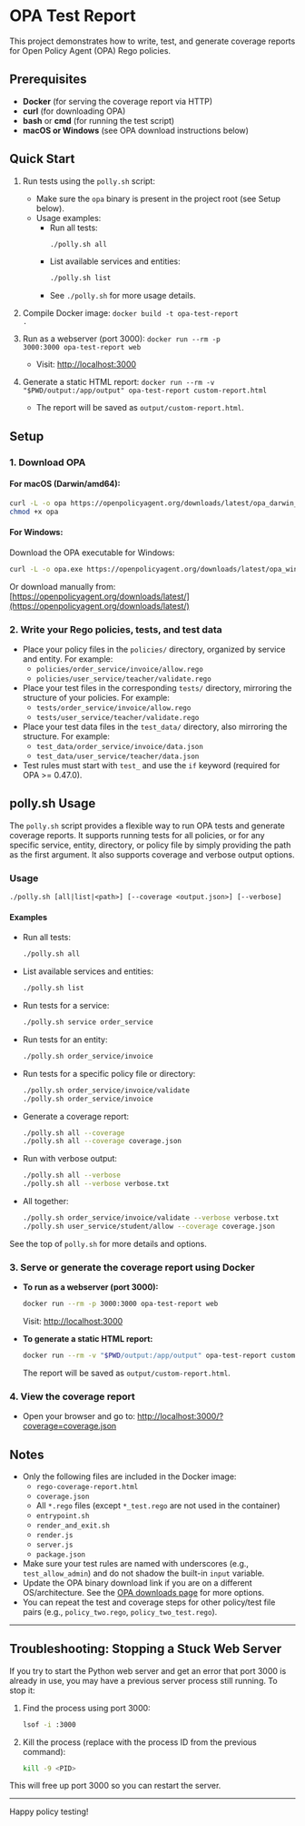 # OPA Test Report

This project demonstrates how to write, test, and generate coverage reports for Open Policy Agent (OPA) Rego policies.

## Prerequisites

- **Docker** (for serving the coverage report via HTTP)
- **curl** (for downloading OPA)
- **bash** or **cmd** (for running the test script)
- **macOS or Windows** (see OPA download instructions below)

## Quick Start

1. Run tests using the `polly.sh` script:
    - Make sure the `opa` binary is present in the project root (see Setup below).
    - Usage examples:
       - Run all tests:
          ```sh
          ./polly.sh all
          ```
       - List available services and entities:
          ```sh
          ./polly.sh list
          ```
       - See `./polly.sh` for more usage details.

2. Compile Docker image: <code>docker build -t opa-test-report .</code>
3. Run as a webserver (port 3000): <code>docker run --rm -p 3000:3000 opa-test-report web</code>
    - Visit: [http://localhost:3000](http://localhost:3000)
4. Generate a static HTML report: <code>docker run --rm -v "$PWD/output:/app/output" opa-test-report custom-report.html</code>
    - The report will be saved as <code>output/custom-report.html</code>.

## Setup

### 1. Download OPA

#### For macOS (Darwin/amd64):
```sh
curl -L -o opa https://openpolicyagent.org/downloads/latest/opa_darwin_amd64
chmod +x opa
```

#### For Windows:
Download the OPA executable for Windows:
```sh
curl -L -o opa.exe https://openpolicyagent.org/downloads/latest/opa_windows_amd64.exe
```
Or download manually from: [https://openpolicyagent.org/downloads/latest/](https://openpolicyagent.org/downloads/latest/)


### 2. Write your Rego policies, tests, and test data
- Place your policy files in the `policies/` directory, organized by service and entity. For example:
   - `policies/order_service/invoice/allow.rego`
   - `policies/user_service/teacher/validate.rego`
- Place your test files in the corresponding `tests/` directory, mirroring the structure of your policies. For example:
   - `tests/order_service/invoice/allow.rego`
   - `tests/user_service/teacher/validate.rego`
- Place your test data files in the `test_data/` directory, also mirroring the structure. For example:
   - `test_data/order_service/invoice/data.json`
   - `test_data/user_service/teacher/data.json`
- Test rules must start with `test_` and use the `if` keyword (required for OPA >= 0.47.0).

## polly.sh Usage

The `polly.sh` script provides a flexible way to run OPA tests and generate coverage reports. It supports running tests for all policies, or for any specific service, entity, directory, or policy file by simply providing the path as the first argument. It also supports coverage and verbose output options.

### Usage

```
./polly.sh [all|list|<path>] [--coverage <output.json>] [--verbose]
```

#### Examples

- Run all tests:
   ```sh
   ./polly.sh all
   ```
- List available services and entities:
   ```sh
   ./polly.sh list
   ```
- Run tests for a service:
   ```sh
   ./polly.sh service order_service
   ```
- Run tests for an entity:
   ```sh
   ./polly.sh order_service/invoice
   ```
- Run tests for a specific policy file or directory:
   ```sh
   ./polly.sh order_service/invoice/validate
   ./polly.sh order_service/invoice
   ```
- Generate a coverage report:
   ```sh
   ./polly.sh all --coverage 
   ./polly.sh all --coverage coverage.json
   ```
- Run with verbose output:
   ```sh
   ./polly.sh all --verbose
   ./polly.sh all --verbose verbose.txt
   ```
- All together:
   ```sh
   ./polly.sh order_service/invoice/validate --verbose verbose.txt
   ./polly.sh user_service/student/allow --coverage coverage.json
   ```

See the top of `polly.sh` for more details and options.

### 3. Serve or generate the coverage report using Docker

- **To run as a webserver (port 3000):**
   ```sh
   docker run --rm -p 3000:3000 opa-test-report web
   ```
   Visit: [http://localhost:3000](http://localhost:3000)

- **To generate a static HTML report:**
   ```sh
   docker run --rm -v "$PWD/output:/app/output" opa-test-report custom-report.html
   ```
   The report will be saved as <code>output/custom-report.html</code>.

### 4. View the coverage report
- Open your browser and go to:
   [http://localhost:3000/?coverage=coverage.json](http://localhost:3000/?coverage=coverage.json)

## Notes
- Only the following files are included in the Docker image:
   - `rego-coverage-report.html`
   - `coverage.json`
   - All `*.rego` files (except `*_test.rego` are not used in the container)
   - `entrypoint.sh`
   - `render_and_exit.sh`
   - `render.js`
   - `server.js`
   - `package.json`
- Make sure your test rules are named with underscores (e.g., `test_allow_admin`) and do not shadow the built-in `input` variable.
- Update the OPA binary download link if you are on a different OS/architecture. See the [OPA downloads page](https://openpolicyagent.org/downloads/latest/) for more options.
- You can repeat the test and coverage steps for other policy/test file pairs (e.g., `policy_two.rego`, `policy_two_test.rego`).

---

## Troubleshooting: Stopping a Stuck Web Server

If you try to start the Python web server and get an error that port 3000 is already in use, you may have a previous server process still running. To stop it:

1. Find the process using port 3000:
   ```sh
   lsof -i :3000
   ```
2. Kill the process (replace <PID> with the process ID from the previous command):
   ```sh
   kill -9 <PID>
   ```

This will free up port 3000 so you can restart the server.

---

Happy policy testing!